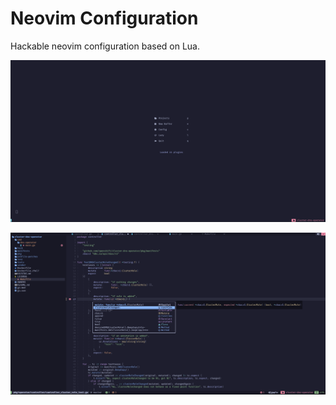# Neovim Configuration

Hackable neovim configuration based on Lua.

![dashboard](./.imgs/dash.png)

![screenshot](./.imgs/screen.png)
